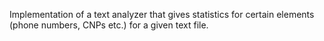 Implementation of a text analyzer that gives statistics for certain elements (phone numbers, CNPs etc.) for a given text file.
